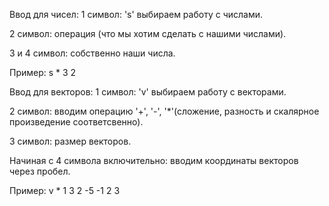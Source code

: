 Ввод для чисел: 1 символ: 's' выбираем работу с числами.

2 символ: операция (что мы хотим сделать с нашими числами).

3 и 4 символ: собственно наши числа.

Пример: s * 3 2

Ввод для векторов: 1 символ: 'v' выбираем работу с векторами.

2 символ: вводим операцию '+', '-', '*'(сложение, разность и скалярное произведение соответсвенно).

3 символ: размер векторов.

Hачиная с 4 символа включительно: вводим координаты векторов через пробел.

Пример: v * 1 3 2 -5 -1 2 3
